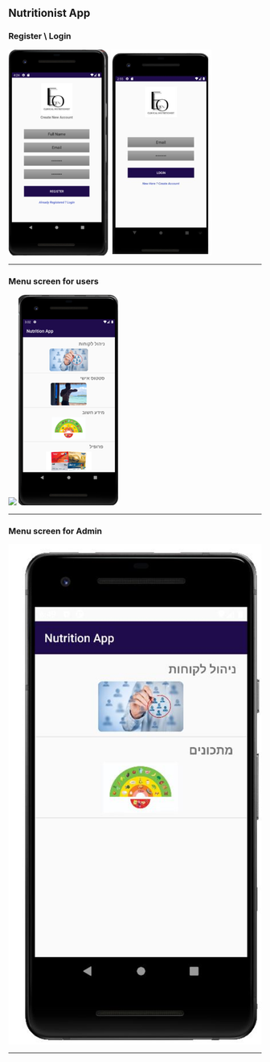 ## Nutritionist App


### Register \ Login
<img src="img/Register.png" width=200> <img src="img/Login.png" width=200>

---

### Menu screen for users
<img src="Menu-screen.png" width=200> <img src="img/Menu-screen.png" width=200>

---

### Menu screen for Admin 
<img src="img/Menu-admin.JPG" width=650>

---
